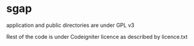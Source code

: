 sgap
====

application and public directories are under GPL v3 

Rest of the code is under Codeigniter licence as described by licence.txt 
